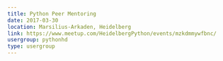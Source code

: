 ```yaml
---
title: Python Peer Mentoring
date: 2017-03-30
location: Marsilius-Arkaden, Heidelberg
link: https://www.meetup.com/HeidelbergPython/events/mzkdmmywfbnc/
usergroup: pythonhd
type: usergroup
---
```

